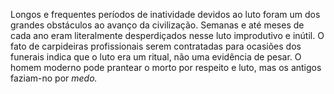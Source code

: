 ﻿Longos e frequentes períodos de inatividade devidos ao luto foram um dos grandes obstáculos ao avanço da civilização. Semanas e até meses de cada ano eram literalmente desperdiçados nesse luto improdutivo e inútil. O fato de carpideiras profissionais serem contratadas para ocasiões dos funerais indica que o luto era um ritual, não uma evidência de pesar. O homem moderno pode prantear o morto por respeito e luto, mas os antigos faziam-no por *medo.*